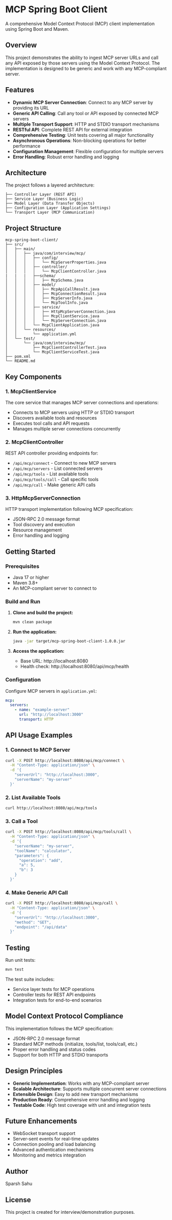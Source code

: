 # MCP Spring Boot Client

A comprehensive Model Context Protocol (MCP) client implementation using Spring Boot and Maven.

## Overview

This project demonstrates the ability to ingest MCP server URLs and call any API exposed by those servers using the Model Context Protocol. The implementation is designed to be generic and work with any MCP-compliant server.

## Features

- **Dynamic MCP Server Connection**: Connect to any MCP server by providing its URL
- **Generic API Calling**: Call any tool or API exposed by connected MCP servers
- **Multiple Transport Support**: HTTP and STDIO transport mechanisms
- **RESTful API**: Complete REST API for external integration
- **Comprehensive Testing**: Unit tests covering all major functionality
- **Asynchronous Operations**: Non-blocking operations for better performance
- **Configuration Management**: Flexible configuration for multiple servers
- **Error Handling**: Robust error handling and logging

## Architecture

The project follows a layered architecture:

```
├── Controller Layer (REST API)
├── Service Layer (Business Logic)
├── Model Layer (Data Transfer Objects)
├── Configuration Layer (Application Settings)
└── Transport Layer (MCP Communication)
```

## Project Structure

```
mcp-spring-boot-client/
├── src/
│   ├── main/
│   │   ├── java/com/interview/mcp/
│   │   │   ├── config/
│   │   │   │   └── McpServerProperties.java
│   │   │   ├── controller/
│   │   │   │   └── McpClientController.java
|   |   |   ├──schema/
│   │   │   │   ├── McpSchema.java
│   │   │   ├── model/
│   │   │   │   ├── McpApiCallResult.java
│   │   │   │   ├── McpConnectionResult.java
│   │   │   │   ├── McpServerInfo.java
│   │   │   │   └── McpToolInfo.java
│   │   │   ├── service/
│   │   │   │   ├── HttpMcpServerConnection.java
│   │   │   │   ├── McpClientService.java
│   │   │   │   └── McpServerConnection.java
│   │   │   └── McpClientApplication.java
│   │   └── resources/
│   │       └── application.yml
│   └── test/
│       └── java/com/interview/mcp/
│           ├── McpClientControllerTest.java
│           └── McpClientServiceTest.java
├── pom.xml
└── README.md
```

## Key Components

### 1. McpClientService
The core service that manages MCP server connections and operations:
- Connects to MCP servers using HTTP or STDIO transport
- Discovers available tools and resources
- Executes tool calls and API requests
- Manages multiple server connections concurrently

### 2. McpClientController
REST API controller providing endpoints for:
- `/api/mcp/connect` - Connect to new MCP servers
- `/api/mcp/servers` - List connected servers
- `/api/mcp/tools` - List available tools
- `/api/mcp/tools/call` - Call specific tools
- `/api/mcp/call` - Make generic API calls

### 3. HttpMcpServerConnection
HTTP transport implementation following MCP specification:
- JSON-RPC 2.0 message format
- Tool discovery and execution
- Resource management
- Error handling and logging

## Getting Started

### Prerequisites
- Java 17 or higher
- Maven 3.8+
- An MCP-compliant server to connect to

### Build and Run

1. **Clone and build the project:**
   ```bash
   mvn clean package
   ```

2. **Run the application:**
   ```bash
   java -jar target/mcp-spring-boot-client-1.0.0.jar
   ```

3. **Access the application:**
   - Base URL: http://localhost:8080
   - Health check: http://localhost:8080/api/mcp/health

### Configuration

Configure MCP servers in `application.yml`:

```yaml
mcp:
  servers:
    - name: "example-server"
      url: "http://localhost:3000"
      transport: HTTP
```

## API Usage Examples

### 1. Connect to MCP Server
```bash
curl -X POST http://localhost:8080/api/mcp/connect \
  -H "Content-Type: application/json" \
  -d '{
    "serverUrl": "http://localhost:3000",
    "serverName": "my-server"
  }'
```

### 2. List Available Tools
```bash
curl http://localhost:8080/api/mcp/tools
```

### 3. Call a Tool
```bash
curl -X POST http://localhost:8080/api/mcp/tools/call \
  -H "Content-Type: application/json" \
  -d '{
    "serverName": "my-server",
    "toolName": "calculator",
    "parameters": {
      "operation": "add",
      "a": 5,
      "b": 3
    }
  }'
```

### 4. Make Generic API Call
```bash
curl -X POST http://localhost:8080/api/mcp/call \
  -H "Content-Type: application/json" \
  -d '{
    "serverUrl": "http://localhost:3000",
    "method": "GET",
    "endpoint": "/api/data"
  }'
```

## Testing

Run unit tests:
```bash
mvn test
```

The test suite includes:
- Service layer tests for MCP operations
- Controller tests for REST API endpoints
- Integration tests for end-to-end scenarios

## Model Context Protocol Compliance

This implementation follows the MCP specification:
- JSON-RPC 2.0 message format
- Standard MCP methods (initialize, tools/list, tools/call, etc.)
- Proper error handling and status codes
- Support for both HTTP and STDIO transports

## Design Principles

- **Generic Implementation**: Works with any MCP-compliant server
- **Scalable Architecture**: Supports multiple concurrent server connections
- **Extensible Design**: Easy to add new transport mechanisms
- **Production Ready**: Comprehensive error handling and logging
- **Testable Code**: High test coverage with unit and integration tests

## Future Enhancements

- WebSocket transport support
- Server-sent events for real-time updates
- Connection pooling and load balancing
- Advanced authentication mechanisms
- Monitoring and metrics integration

## Author

Sparsh Sahu

## License

This project is created for interview/demonstration purposes.
